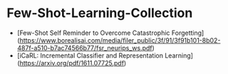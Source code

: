 # Few-Shot-Learning-Collection

- [Few-Shot Self Reminder to Overcome Catastrophic Forgetting] (https://www.borealisai.com/media/filer_public/3f/91/3f91b101-8b02-487f-a510-b7ac74566b77/fsr_neurips_ws.pdf)
- [iCaRL: Incremental Classifier and Representation Learning] (https://arxiv.org/pdf/1611.07725.pdf)
